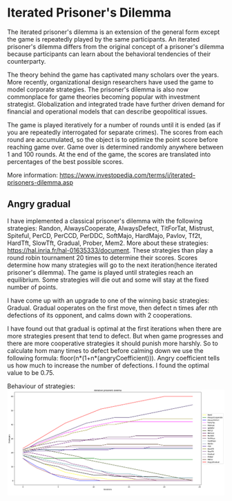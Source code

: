 # Iterated Prisoner's Dilemma

The iterated prisoner's dilemma is an extension of the general form except the game is repeatedly played by the same participants. An iterated prisoner's dilemma differs from the original concept of a prisoner's dilemma because participants can learn about the behavioral tendencies of their counterparty.

The theory behind the game has captivated many scholars over the years. More recently, organizational design researchers have used the game to model corporate strategies. The prisoner's dilemma is also now commonplace for game theories becoming popular with investment strategist. Globalization and integrated trade have further driven demand for financial and operational models that can describe geopolitical issues. 

The game is played iteratively for a number of rounds until it is ended (as if you are repeatedly interrogated for separate crimes). The scores from each round are accumulated, so the object is to optimize the point score before reaching game over. Game over is determined randomly anywhere between 1 and 100 rounds. At the end of the game, the scores are translated into percentages of the best possible scores. 

More information: https://www.investopedia.com/terms/i/iterated-prisoners-dilemma.asp

## Angry gradual

I have implemented a classical prisoner's dilemma with the following strategies: Randon, AlwaysCooperate, AlwaysDefect, TitForTat, Mistrust, Spiteful, PerCD, PerCCD, PerDDC, SoftMajo, HardMajo, Pavlov, Tf2t, HardTft, SlowTft, Gradual, Prober, Mem2. More about these strategies: https://hal.inria.fr/hal-01635333/document. These strategies than play a round robin tournament 20 times to determine their scores. Scores determine how many strategies will go to the next iteration(hence iterated prisoner's dilemma). The game is played until strategies reach an equilibrium. Some strategies will die out and some will stay at the fixed number of points.

I have come up with an upgrade to one of the winning basic strategies: Gradual. Gradual ooperates on the first move, then defect n times afer nth defections of its opponent, and calms down with 2 cooperations.

I have found out that gradual is optimal at the first iterations when there are more strategies present that tend to defect. But when game progresses and there are more cooperative strategies it should punish more harshly. So to calculate hom many times to defect before calming down we use the following formula: floor(n*(1+n*(angryCoefficient))). Angry coefficient tells us how much to increase the number of defections. I found the optimal value to be 0.75.

Behaviour of strategies:
![alt text](https://github.com/zmazk123/iterated-prisoner-s-dilemma/blob/master/program.png "Program")
